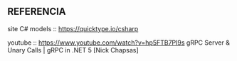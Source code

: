 


## REFERENCIA

site C# models :: https://quicktype.io/csharp


youtube :: https://www.youtube.com/watch?v=hp5FTB7PI9s
    gRPC Server & Unary Calls | gRPC in .NET 5
    [Nick Chapsas]